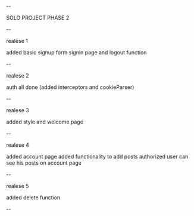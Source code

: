 --

SOLO PROJECT PHASE 2

--

realese 1

added basic signup form signin page and logout function

--

realese 2 

auth all done (added interceptors and cookieParser)

--

realese 3

added style and welcome page

--

realese 4

added account page
added functionality to add posts
authorized user can see his posts on account page

--

realese 5

added delete function

--

